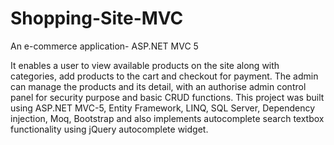 # Shopping-Site-MVC
An e-commerce application- ASP.NET MVC 5

It enables a user to view available products on the site along with categories, add products to the cart and checkout for payment. The admin can manage the products and its detail, with an authorise admin control panel for security purpose and basic CRUD functions. This project was built using ASP.NET MVC-5, Entity Framework, LINQ, SQL Server, Dependency injection, Moq, Bootstrap and also implements autocomplete search textbox functionality using jQuery autocomplete widget.
